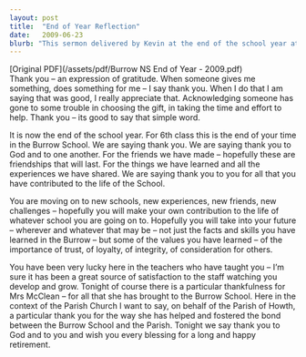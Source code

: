 ```yaml
---
layout: post
title:  "End of Year Reflection"
date:   2009-06-23
blurb: "This sermon delivered by Kevin at the end of the school year at Burrow National School emphasizes the importance of gratitude. It highlights the significance of saying 'thank you' and acknowledging the effort and kindness of others. The sermon also addresses the transition of students moving on to new schools and experiences, and the values they carry with them."
---
```

[Original PDF](/assets/pdf/Burrow NS End of Year - 2009.pdf)    
Thank you – an expression of gratitude. When someone gives me something, does something for me – I say thank you. When I do that I am saying that was good, I really appreciate that. Acknowledging someone has gone to some trouble in choosing the gift, in taking the time and effort to help. Thank you – its good to say that simple word.

It is now the end of the school year. For 6th class this is the end of your time in the Burrow School. We are saying thank you. We are saying thank you to God and to one another. For the friends we have made – hopefully these are friendships that will last. For the things we have learned and all the experiences we have shared. We are saying thank you to you for all that you have contributed to the life of the School.

You are moving on to new schools, new experiences, new friends, new challenges – hopefully you will make your own contribution to the life of whatever school you are going on to. Hopefully you will take into your future – wherever and whatever that may be – not just the facts and skills you have learned in the Burrow – but some of the values you have learned – of the importance of trust, of loyalty, of integrity, of consideration for others.

You have been very lucky here in the teachers who have taught you – I’m sure it has been a great source of satisfaction to the staff watching you develop and grow. Tonight of course there is a particular thankfulness for Mrs McClean – for all that she has brought to the Burrow School. Here in the context of the Parish Church I want to say, on behalf of the Parish of Howth, a particular thank you for the way she has helped and fostered the bond between the Burrow School and the Parish. Tonight we say thank you to God and to you and wish you every blessing for a long and happy retirement.

